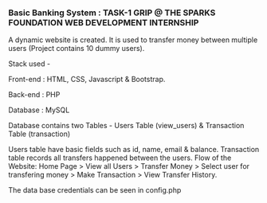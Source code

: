 ### Basic Banking System : TASK-1 GRIP @ THE SPARKS FOUNDATION WEB DEVELOPMENT INTERNSHIP
A dynamic website is created. It is used to transfer money between multiple users (Project contains 10 dummy users).

Stack used -

Front-end : HTML, CSS, Javascript & Bootstrap.

Back-end : PHP

Database : MySQL

Database contains two Tables - Users Table (view_users) & Transaction Table (transaction)

Users table have basic fields such as id, name, email & balance.
Transaction table records all transfers happened between the users.
Flow of the Website: Home Page > View all Users > Transfer Money > Select user for transfering money > Make Transaction > View Transfer History.

The data base credentials can be seen in config.php
